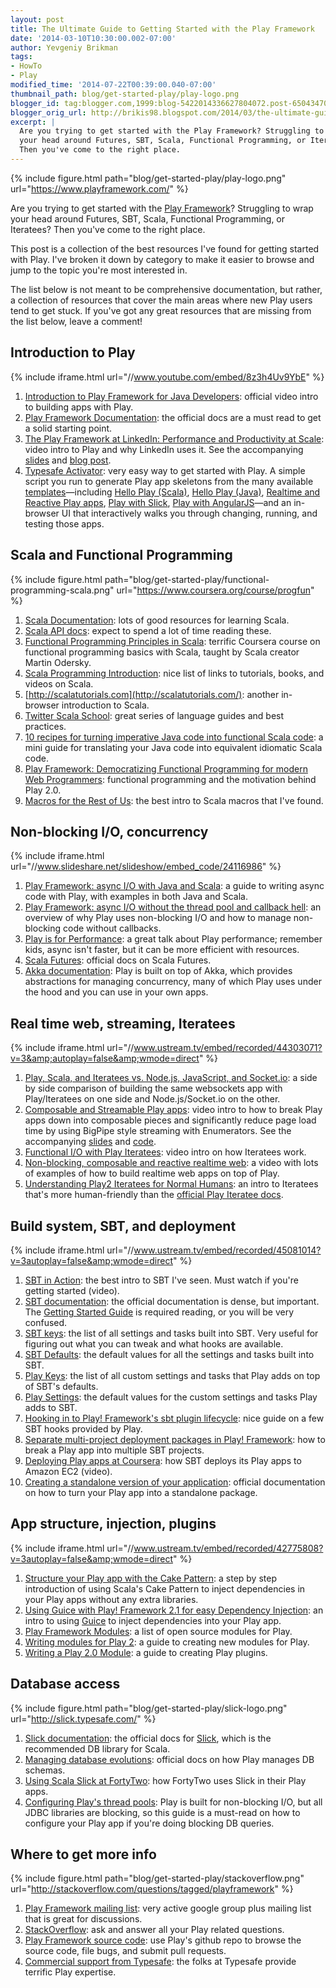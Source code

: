 ```yaml
---
layout: post
title: The Ultimate Guide to Getting Started with the Play Framework
date: '2014-03-10T10:30:00.002-07:00'
author: Yevgeniy Brikman
tags:
- HowTo
- Play
modified_time: '2014-07-22T00:39:00.040-07:00'
thumbnail_path: blog/get-started-play/play-logo.png
blogger_id: tag:blogger.com,1999:blog-5422014336627804072.post-6504347063002989303
blogger_orig_url: http://brikis98.blogspot.com/2014/03/the-ultimate-guide-to-getting-started.html
excerpt: |
  Are you trying to get started with the Play Framework? Struggling to wrap
  your head around Futures, SBT, Scala, Functional Programming, or Iteratees?
  Then you've come to the right place.
---
```


{% include figure.html path="blog/get-started-play/play-logo.png" url="https://www.playframework.com/" %}

Are you trying to get started with the [Play
Framework](http://www.playframework.com/)? Struggling to wrap your head around
Futures, SBT, Scala, Functional Programming, or Iteratees? Then you've come to
the right place.

This post is a collection of the best resources I've found for getting started
with Play. I've broken it down by category to make it easier to browse and
jump to the topic you're most interested in.

The list below is not meant to be comprehensive documentation, but rather, a
collection of resources that cover the main areas where new Play users tend to
get stuck. If you've got any great resources that are missing from the list
below, leave a comment!

## Introduction to Play

{% include iframe.html url="//www.youtube.com/embed/8z3h4Uv9YbE" %}

1. [Introduction to Play Framework for Java
Developers](http://vimeo.com/58969923): official video intro to building apps
with Play.
1. [Play Framework
Documentation](http://www.playframework.com/documentation/2.2.x/Home): the
official docs are a must read to get a solid starting point.
1. [The Play Framework at LinkedIn: Performance and Productivity at
Scale](http://www.youtube.com/watch?v=8z3h4Uv9YbE): video intro to Play and
why LinkedIn uses it. See the accompanying
[slides](http://www.slideshare.net/brikis98/the-play-framework-at-linkedin)
and [blog post](http://engineering.linkedin.com/play/play-framework-linkedin).
1. [Typesafe Activator](https://typesafe.com/activator): very easy way to get
started with Play. A simple script you run to generate Play app skeletons from
the many available [templates](https://typesafe.com/activator/templates)&mdash;including [Hello Play
(Scala)](https://typesafe.com/activator/template/hello-play-scala), [Hello
Play (Java)](https://typesafe.com/activator/template/hello-play-java),
[Realtime and Reactive Play
apps](https://typesafe.com/activator/template/reactive-stocks), [Play with
Slick](https://typesafe.com/activator/template/hello-slick), [Play with
AngularJS](https://typesafe.com/activator/template/angular-seed-play)&mdash;and an
in-browser UI that interactively walks you through changing, running, and
testing those apps.

## Scala and Functional Programming

{% include figure.html path="blog/get-started-play/functional-programming-scala.png" url="https://www.coursera.org/course/progfun" %}

1. [Scala Documentation](http://www.scala-lang.org/documentation/): lots of good
resources for learning Scala.
1. [Scala API docs](http://www.scala-lang.org/api/2.10.3/#package): expect to
spend a lot of time reading these.
1. [Functional Programming Principles in
Scala](https://www.coursera.org/course/progfun): terrific Coursera course on
functional programming basics with Scala, taught by Scala creator Martin
Odersky.
1. [Scala Programming Introduction](http://www.whoishostingthis.com/resources/scala/): nice list of links to tutorials,
books, and videos on Scala.
1. [http://scalatutorials.com](http://scalatutorials.com/): another in-browser
introduction to Scala.
1. [Twitter Scala School](http://twitter.github.io/scala_school/): great
series of language guides and best practices.
1. [10 recipes for turning imperative Java code into functional Scala
code](http://www.ybrikman.com/writing/2013/05/31/10-recipes-for-turning-imperative-java/):
a mini guide for translating your Java code into equivalent idiomatic Scala
code.
1. [Play Framework: Democratizing Functional Programming for modern Web
Programmers](http://engineering.linkedin.com/play/play-framework-democratizing-functional-programming-modern-web-programmers):
functional programming and the motivation behind Play 2.0.
1. [Macros for the Rest of
Us](http://www.parleys.com/play/53a7d2c4e4b0543940d9e542/chapter161/about):
the best intro to Scala macros that I've found.

## Non-blocking I/O, concurrency

{% include iframe.html url="//www.slideshare.net/slideshow/embed_code/24116986" %}

1. [Play Framework: async I/O with Java and
Scala](http://www.slideshare.net/brikis98/play-framework-async-io-with-java-and-scala):
a guide to writing async code with Play, with examples in both Java and Scala.
1. [Play Framework: async I/O without the thread pool and callback
hell](http://engineering.linkedin.com/play/play-framework-async-io-without-thread-pool-and-callback-hell):
an overview of why Play uses non-blocking I/O and how to manage non-blocking
code without callbacks.
1. [Play is for Performance](http://www.ustream.tv/recorded/42801712): a great
talk about Play performance; remember kids, async isn't faster, but it can be
more efficient with resources.
1. [Scala Futures](http://docs.scala-lang.org/overviews/core/futures.html):
official docs on Scala Futures.
1. [Akka documentation](http://akka.io/): Play is built on top of Akka, which
provides abstractions for managing concurrency, many of which Play uses under
the hood and you can use in your own apps.

## Real time web, streaming, Iteratees

{% include iframe.html url="//www.ustream.tv/embed/recorded/44303071?v=3&amp;autoplay=false&amp;wmode=direct" %}

1. [Play, Scala, and Iteratees vs. Node.js, JavaScript, and
Socket.io](http://www.ybrikman.com/writing/2013/11/24/play-scala-and-iteratees-vs-nodejs/):
a side by side comparison of building the same websockets app with
Play/Iteratees on one side and Node.js/Socket.io on the other.
1. [Composable and Streamable Play
apps](http://www.ustream.tv/recorded/44303071): video intro to how to break
Play apps down into composable pieces and significantly reduce page load time
by using BigPipe style streaming with Enumerators. See the accompanying
[slides](http://www.slideshare.net/brikis98/composable-and-streamable-play-apps)
and [code](https://github.com/brikis98/ping-play).
1. [Functional I/O with Play
Iteratees](http://www.ustream.tv/recorded/40753280): video intro on how
Iteratees work.
1. [Non-blocking, composable and reactive realtime
web](http://www.youtube.com/watch?v=pGZkmL_v1Ns): a video with lots of
examples of how to build realtime web apps on top of Play.
1. [Understanding Play2 Iteratees for Normal
Humans](http://mandubian.com/2012/08/27/understanding-play2-iteratees-for-normal-humans/):
an intro to Iteratees that's more human-friendly than the [official Play
Iteratee docs](http://www.playframework.com/documentation/2.2.x/Iteratees).

## Build system, SBT, and deployment

{% include iframe.html url="//www.ustream.tv/embed/recorded/45081014?v=3autoplay=false&amp;wmode=direct" %}

1. [SBT in Action](http://www.ustream.tv/recorded/45081014): the best intro to SBT I've
seen. Must watch if you're getting started (video).
1. [SBT documentation](http://www.scala-sbt.org/): the official documentation
is dense, but important. The [Getting Started
Guide](http://www.scala-sbt.org/release/docs/Getting-Started/index.html) is
required reading, or you will be very confused.
1. [SBT
keys](https://github.com/sbt/sbt/blob/0.13/main/src/main/scala/sbt/Keys.scala):
the list of all settings and tasks built into SBT. Very useful for figuring
out what you can tweak and what hooks are available.
1. [SBT
Defaults](https://github.com/sbt/sbt/blob/0.13/main/src/main/scala/sbt/Defaults.scala):
the default values for all the settings and tasks built into SBT.
1. [Play
Keys](https://github.com/playframework/playframework/blob/master/framework/src/sbt-plugin/src/main/scala/PlayKeys.scala):
the list of all custom settings and tasks that Play adds on top of SBT's
defaults.
1. [Play
Settings](https://github.com/playframework/playframework/blob/master/framework/src/sbt-plugin/src/main/scala/PlaySettings.scala):
the default values for the custom settings and tasks Play adds to SBT.
1. [Hooking in to Play! Framework's sbt plugin
lifecycle](http://eng.42go.com/hooking-in-to-play-frameworks-sbt-plugin-lifecycle/):
nice guide on a few SBT hooks provided by Play.
1. [Separate multi-project deployment packages in Play!
Framework](http://eng.42go.com/multi-project-deployment-in-play-framework/):
how to break a Play app into multiple SBT projects.
1. [Deploying Play apps at Coursera](http://www.ustream.tv/recorded/37901943):
how SBT deploys its Play apps to Amazon EC2 (video).
1. [Creating a standalone version of your
application](http://www.playframework.com/documentation/2.2.x/ProductionDist):
official documentation on how to turn your Play app into a standalone package.

## App structure, injection, plugins

{% include iframe.html url="//www.ustream.tv/embed/recorded/42775808?v=3autoplay=false&amp;wmode=direct" %}

1. [Structure your Play app with the Cake Pattern](http://www.ustream.tv/recorded/42775808):
a step by step introduction of using Scala's Cake Pattern to inject
dependencies in your Play apps without any extra libraries.
1. [Using Guice with Play! Framework 2.1 for easy Dependency
Injection](http://eng.42go.com/play-framework-dependency-injection-guice/): an
intro to using [Guice](https://code.google.com/p/google-guice/) to inject
dependencies into your Play app.
1. [Play Framework
Modules](http://www.playframework.com/documentation/2.2.x/Modules): a list of
open source modules for Play.
1. [Writing modules for Play 2](http://www.objectify.be/wordpress/?p=363): a
guide to creating new modules for Play.
1. [Writing a Play 2.0
Module](http://developer.vz.net/2012/03/16/writing-a-play-2-0-module/): a
guide to creating Play plugins.

## Database access

{% include figure.html path="blog/get-started-play/slick-logo.png" url="http://slick.typesafe.com/" %}

1. [Slick documentation](http://slick.typesafe.com/docs/): the official docs for
[Slick](http://slick.typesafe.com/), which is the recommended DB library for
Scala.
1. [Managing database
evolutions](http://www.playframework.com/documentation/2.2.x/Evolutions):
official docs on how Play manages DB schemas.
1. [Using Scala Slick at
FortyTwo](http://eng.42go.com/using-scala-slick-at-fortytwo/): how FortyTwo
uses Slick in their Play apps.
1. [Configuring Play's thread
pools](http://www.playframework.com/documentation/2.2.x/ThreadPools): Play is
built for non-blocking I/O, but all JDBC libraries are blocking, so this guide
is a must-read on how to configure your Play app if you're doing blocking DB
queries.

## Where to get more info

{% include figure.html path="blog/get-started-play/stackoverflow.png" url="http://stackoverflow.com/questions/tagged/playframework" %}

1. [Play Framework mailing
list](https://groups.google.com/forum/#!forum/play-framework): very active
google group plus mailing list that is great for discussions.
1. [StackOverflow](http://stackoverflow.com/questions/tagged/playframework):
ask and answer all your Play related questions.
1. [Play Framework source
code](https://github.com/playframework/playframework): use Play's github repo
to browse the source code, file bugs, and submit pull requests.
1. [Commercial support from Typesafe](http://typesafe.com/how): the folks at
Typesafe provide terrific Play expertise.